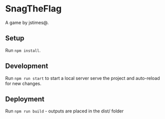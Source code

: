 # SnagTheFlag

A game by jstimes@.

## Setup

Run `npm install`.

## Development

Run `npm run start` to start a local server serve the project and auto-reload 
for new changes.

## Deployment

Run `npm run build` - outputs are placed in the dist/ folder
